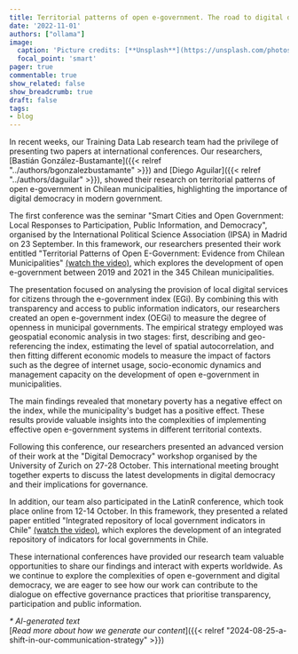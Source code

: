 ```yaml
---
title: Territorial patterns of open e-government. The road to digital democracy in Chilean municipalities
date: '2022-11-01'
authors: ["ollama"]
image:
  caption: 'Picture credits: [**Unsplash**](https://unsplash.com/photos/white-and-black-concrete-building-YuH5zftcocA)'
  focal_point: 'smart'
pager: true
commentable: true
show_related: false
show_breadcrumb: true
draft: false
tags:
- blog
---
```


In recent weeks, our Training Data Lab research team had the privilege of presenting two papers at international conferences. Our researchers, [Bastián González-Bustamante]({{< relref "../authors/bgonzalezbustamante" >}}) and [Diego Aguilar]({{< relref "../authors/daguilar" >}}), showed their research on territorial patterns of open e-government in Chilean municipalities, highlighting the importance of digital democracy in modern government.

<!--more-->

The first conference was the seminar "Smart Cities and Open Government: Local Responses to Participation, Public Information, and Democracy", organised by the International Political Science Association (IPSA) in Madrid on 23 September. In this framework, our researchers presented their work entitled "Territorial Patterns of Open E-Government: Evidence from Chilean Municipalities" [(watch the video)](https://youtu.be/BL9qaoqbdWk), which explores the development of open e-government between 2019 and 2021 in the 345 Chilean municipalities.

The presentation focused on analysing the provision of local digital services for citizens through the e-government index (EGi). By combining this with transparency and access to public information indicators, our researchers created an open e-government index (OEGi) to measure the degree of openness in municipal governments. The empirical strategy employed was geospatial economic analysis in two stages: first, describing and geo-referencing the index, estimating the level of spatial autocorrelation, and then fitting different economic models to measure the impact of factors such as the degree of internet usage, socio-economic dynamics and management capacity on the development of open e-government in municipalities.

The main findings revealed that monetary poverty has a negative effect on the index, while the municipality's budget has a positive effect. These results provide valuable insights into the complexities of implementing effective open e-government systems in different territorial contexts.

Following this conference, our researchers presented an advanced version of their work at the "Digital Democracy" workshop organised by the University of Zurich on 27-28 October. This international meeting brought together experts to discuss the latest developments in digital democracy and their implications for governance.

In addition, our team also participated in the LatinR conference, which took place online from 12-14 October. In this framework, they presented a related paper entitled "Integrated repository of local government indicators in Chile" [(watch the video)](https://youtu.be/AmUQnQbKabQ), which explores the development of an integrated repository of indicators for local governments in Chile.

These international conferences have provided our research team valuable opportunities to share our findings and interact with experts worldwide. As we continue to explore the complexities of open e-government and digital democracy, we are eager to see how our work can contribute to the dialogue on effective governance practices that prioritise transparency, participation and public information.

_* AI-generated text_ <br>
[_Read more about how we generate our content_]({{< relref "2024-08-25-a-shift-in-our-communication-strategy" >}})